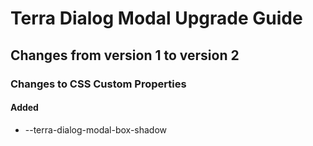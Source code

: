 # Terra Dialog Modal Upgrade Guide
## Changes from version 1 to version 2
### Changes to CSS Custom Properties

#### Added
* --terra-dialog-modal-box-shadow
